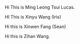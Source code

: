 Hi This is Ming Leong Tsui Lucas.

HI This is Xinyu Wang (Iris)

Hi this is Xinwen Fang (Sean)

Hi this is Zihan Wang.
